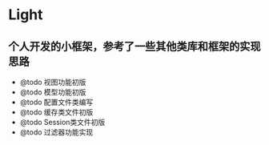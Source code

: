 # Light

## 个人开发的小框架，参考了一些其他类库和框架的实现思路

* @todo 视图功能初版
* @todo 模型功能初版
* @todo 配置文件类编写
* @todo 缓存类文件初版
* @todo Session类文件初版
* @todo 过滤器功能实现
